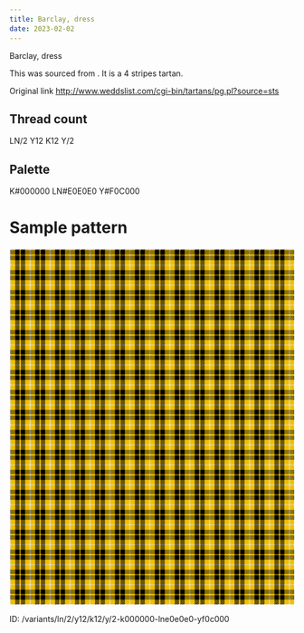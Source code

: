 ```yaml
---
title: Barclay, dress
date: 2023-02-02
---
```

Barclay, dress

This was sourced from <no value>.  It is a 4 stripes tartan.

Original link http://www.weddslist.com/cgi-bin/tartans/pg.pl?source=sts

## Thread count
LN/2 Y12 K12 Y/2

## Palette
K#000000 LN#E0E0E0 Y#F0C000

# Sample pattern

![Tartan detail](tartan.png "LN/2 Y12 K12 Y/2 tartan")

ID: /variants/ln/2/y12/k12/y/2-k000000-lne0e0e0-yf0c000